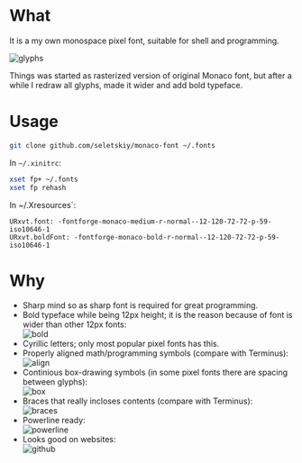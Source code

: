 # What
It is a my own monospace pixel font, suitable for shell and programming.

![glyphs](https://cloud.githubusercontent.com/assets/674812/5662331/81389548-9759-11e4-976a-7621ff9b5973.png)

Things was started as rasterized version of original Monaco font, but after a while I redraw all glyphs, made it wider and add bold typeface.

# Usage

```bash
git clone github.com/seletskiy/monaco-font ~/.fonts
```

In `~/.xinitrc`:

```bash
xset fp+ ~/.fonts
xset fp rehash
```

In ~/.Xresources`:

```
URxvt.font: -fontforge-monaco-medium-r-normal--12-120-72-72-p-59-iso10646-1
URxvt.boldFont: -fontforge-monaco-bold-r-normal--12-120-72-72-p-59-iso10646-1
```

# Why
* Sharp mind so as sharp font is required for great programming.
* Bold typeface while being 12px height; it is the reason because of font is wider than other 12px fonts:  
  ![bold](https://cloud.githubusercontent.com/assets/674812/5662399/5d9e1904-975a-11e4-9393-12e58cab01ec.png)
* Cyrillic letters; only most popular pixel fonts has this.
* Properly aligned math/programming symbols (compare with Terminus):  
  ![align](https://cloud.githubusercontent.com/assets/674812/5662333/925ad94e-9759-11e4-970f-8c1946b08194.png)
* Continious box-drawing symbols (in some pixel fonts there are spacing between glyphs):  
  ![box](https://cloud.githubusercontent.com/assets/674812/5662348/b9d412d8-9759-11e4-9818-55ed3ea4711d.png)
* Braces that really incloses contents (compare with Terminus):  
  ![braces](https://cloud.githubusercontent.com/assets/674812/5662594/fe2e2ce0-975c-11e4-8f6e-5d71519058b5.png)
* Powerline ready:  
  ![powerline](https://cloud.githubusercontent.com/assets/674812/5662470/2ccced7c-975b-11e4-997c-8b9a586c5e59.png)
* Looks good on websites:  
  ![github](https://cloud.githubusercontent.com/assets/674812/5662547/5f21c13e-975c-11e4-91f2-b03396656075.png)
